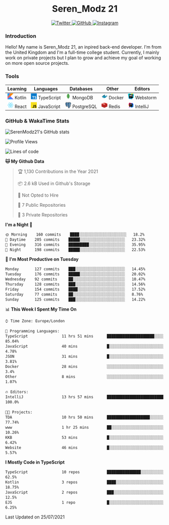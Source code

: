 <div align="center">
  <h1>Seren_Modz 21</h1>
  <a href="https://twitter.com/SerenModz21">
    <img alt="Twitter" src="https://img.shields.io/badge/twitter%20-%231DA1F2.svg?&style=for-the-badge&logo=Twitter&logoColor=white">
  </a>
  <a href="https://github.com/SerenModz21">
    <img alt="GitHub" src="https://img.shields.io/badge/github%20-%23121011.svg?&style=for-the-badge&logo=github&logoColor=white">
  </a>
  <a href="https://www.instagram.com/serenmodz21">
    <img alt="Instagram" src="https://img.shields.io/badge/instagram%20-%23E4405F.svg?&style=for-the-badge&logo=Instagram&logoColor=white">
  </a>
</div>

### Introduction

Hello! My name is Seren_Modz 21, an inpired back-end developer. I'm from the United Kingdom and I'm a full-time college student. Currently, I mainly work on private projects but I plan to grow and achieve my goal of working on more open source projects. 

### Tools

 **Learning**                                        | **Languages**                                               | **Databases**                                               | **Other**                                           | **Editors**                                                  
-----------------------------------------------------|-------------------------------------------------------------|-------------------------------------------------------------|-----------------------------------------------------|--------------------------------------------------------------
 <img width="19px" src="./assets/kotlin.svg"> Kotlin | <img width="19px" src="./assets/typescript.svg"> TypeScript | <img width="19px" src="./assets/mongodb.svg"> MongoDB       | <img width="19px" src="./assets/docker.svg"> Docker | <img width="19px" src="./assets/webstorm.svg"> Webstorm      
 <img width="19px" src="./assets/react.svg"> React   | <img width="19px" src="./assets/javascript.svg"> JavaScript | <img width="19px" src="./assets/postgresql.svg"> PostgreSQL | <img width="19px" src="./assets/redis.svg"> Redis   | <img width="19px" src="./assets/intellij-idea.svg"> IntelliJ 

### GitHub & WakaTime Stats

![SerenModz21's GitHub stats](https://github-readme-stats.vercel.app/api?username=SerenModz21&show_icons=true&theme=dark)

<!--START_SECTION:waka-->
![Profile Views](http://img.shields.io/badge/Profile%20Views-0-blue)

![Lines of code](https://img.shields.io/badge/From%20Hello%20World%20I%27ve%20Written-23052%20lines%20of%20code-blue)

**🐱 My Github Data** 

> 🏆 1,130 Contributions in the Year 2021
 > 
> 📦 2.6 kB Used in Github's Storage 
 > 
> 🚫 Not Opted to Hire
 > 
> 📜 7 Public Repositories 
 > 
> 🔑 3 Private Repositories  
 > 
**I'm a Night 🦉** 

```text
🌞 Morning    160 commits    ████░░░░░░░░░░░░░░░░░░░░░   18.2% 
🌆 Daytime    205 commits    █████░░░░░░░░░░░░░░░░░░░░   23.32% 
🌃 Evening    316 commits    █████████░░░░░░░░░░░░░░░░   35.95% 
🌙 Night      198 commits    █████░░░░░░░░░░░░░░░░░░░░   22.53%

```
📅 **I'm Most Productive on Tuesday** 

```text
Monday       127 commits    ███░░░░░░░░░░░░░░░░░░░░░░   14.45% 
Tuesday      176 commits    █████░░░░░░░░░░░░░░░░░░░░   20.02% 
Wednesday    92 commits     ██░░░░░░░░░░░░░░░░░░░░░░░   10.47% 
Thursday     128 commits    ███░░░░░░░░░░░░░░░░░░░░░░   14.56% 
Friday       154 commits    ████░░░░░░░░░░░░░░░░░░░░░   17.52% 
Saturday     77 commits     ██░░░░░░░░░░░░░░░░░░░░░░░   8.76% 
Sunday       125 commits    ███░░░░░░░░░░░░░░░░░░░░░░   14.22%

```


📊 **This Week I Spent My Time On** 

```text
⌚︎ Time Zone: Europe/London

💬 Programming Languages: 
TypeScript               11 hrs 51 mins      █████████████████████░░░░   85.04% 
JavaScript               40 mins             █░░░░░░░░░░░░░░░░░░░░░░░░   4.78% 
JSON                     31 mins             █░░░░░░░░░░░░░░░░░░░░░░░░   3.81% 
Docker                   28 mins             ░░░░░░░░░░░░░░░░░░░░░░░░░   3.4% 
Other                    8 mins              ░░░░░░░░░░░░░░░░░░░░░░░░░   1.07%

🔥 Editors: 
IntelliJ                 13 hrs 57 mins      █████████████████████████   100.0%

🐱‍💻 Projects: 
TDA                      10 hrs 50 mins      ███████████████████░░░░░░   77.74% 
www                      1 hr 25 mins        ██░░░░░░░░░░░░░░░░░░░░░░░   10.26% 
KKB                      53 mins             █░░░░░░░░░░░░░░░░░░░░░░░░   6.42% 
Website                  46 mins             █░░░░░░░░░░░░░░░░░░░░░░░░   5.57%

```

**I Mostly Code in TypeScript** 

```text
TypeScript               10 repos            ███████████████░░░░░░░░░░   62.5% 
Kotlin                   3 repos             ████░░░░░░░░░░░░░░░░░░░░░   18.75% 
JavaScript               2 repos             ███░░░░░░░░░░░░░░░░░░░░░░   12.5% 
EJS                      1 repo              █░░░░░░░░░░░░░░░░░░░░░░░░   6.25%

```



 Last Updated on 25/07/2021
<!--END_SECTION:waka-->
